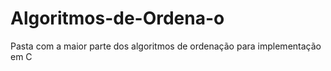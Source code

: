 # Algoritmos-de-Ordena-o
Pasta com a maior parte dos algoritmos de ordenação para implementação em C
